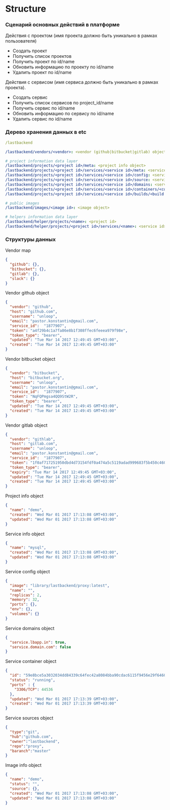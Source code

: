 Structure
=========

### Сценарий основных действий в платформе

Действия с проектом (имя проекта должно быть уникально в рамках пользователя)
- Создать проект
- Получить список проектов
- Получить проект по id/name
- Обновить информацию по проекту по id/name
- Удалить проект по id/name


Действия с сервисом (имя сервиса должно быть уникально в рамках проекта).
- Создать сервис
- Получить список сервисов по project_id/name
- Получить сервис по id/name
- Обновить информацию по сервису по id/name
- Удалить сервис по id/name


### Дерево хранения данных в etc

```yaml
/lastbackend

/lastbackend/vendors/<vendor>: <vendor (github|bitbucket|gitlab) object>

# project information data layer
/lastbackend/projects/<project id>/meta: <project info object>
/lastbackend/projects/<project id>/services/<service id>/meta: <service info object>
/lastbackend/projects/<project id>/services/<service id>/config: <service config object>
/lastbackend/projects/<project id>/services/<service id>/source: <service sources object>
/lastbackend/projects/<project id>/services/<service id>/domains: <service domains object>
/lastbackend/projects/<project id>/services/<service id>/containers/<container id>: <service container object>
/lastbackend/projects/<project id>/services/<service id>/builds/<build number>: <service build object>

# public images
/lastbackend/images/<image id>: <image object>

# helpers information data layer
/lastbackend/helper/projects/<name>: <project id>
/lastbackend/helper/projects/<project id>/services/<name>: <service id>
```

### Структуры данных

Vendor map
```json
{
  "github": {},
  "bitbucket": {},
  "gitlab": {},
  "slack": {}
}

```

Vendor github object
```json
{
  "vendor": "github",
  "host": "github.com",
  "username": "unloop",
  "email": "pastor.konstantin@gmail.com",
  "service_id":  "1877907",
  "token": "a4f29b4c1a7fa86e8b1f308ffec6feeea979f98e",
  "token_type": "bearer",
  "updated": "Tue Mar 14 2017 12:49:45 GMT+03:00",
  "created": "Tue Mar 14 2017 12:49:45 GMT+03:00"
}
```

Vendor bitbucket object
```json
{
  "vendor": "bitbucket",
  "host": "bitbucket.org",
  "username": "unloop",
  "email": "pastor.konstantin@gmail.com",
  "service_id":  "1877907",
  "token": "NqFQPmgsa4QQ9StW2R",
  "token_type": "bearer",
  "updated": "Tue Mar 14 2017 12:49:45 GMT+03:00",
  "created": "Tue Mar 14 2017 12:49:45 GMT+03:00"
}
```
Vendor gitlab object
```json
{
  "vendor": "githlab",
  "host": "gitlab.com",
  "username": "unloop",
  "email": "pastor.konstantin@gmail.com",
  "service_id":  "1877907",
  "token": "1f0af717251950dbd4d73154fdf0a474a5c5119adad999683f5b450c460726aa",
  "token_type": "bearer",
  "expiry": "Tue Mar 14 2017 12:49:45 GMT+03:00",
  "updated": "Tue Mar 14 2017 12:49:45 GMT+03:00",
  "created": "Tue Mar 14 2017 12:49:45 GMT+03:00"
}
```

Project info object
```json
{
  "name": "demo",
  "created": "Wed Mar 01 2017 17:13:08 GMT+03:00",
  "updated": "Wed Mar 01 2017 17:13:08 GMT+03:00"
}
```

Service info object
```json
{
  "name": "mysql",
  "created": "Wed Mar 01 2017 17:13:08 GMT+03:00",
  "updated": "Wed Mar 01 2017 17:13:08 GMT+03:00"
}
```

Service config object
```json
{
  "image": "library/lastbackend/proxy:latest",
  "name": "",
  "replicas": 2,
  "memory": 32,
  "ports": {},
  "env": {},
  "volumes": {}
}
```

Service domains object
```json
{
  "service.lbapp.in": true,
  "service.domain.com": false
}
```

Service container object
```json
{
  "id": "59e8bce5a3032034dd84339c64fec42a8084bba90cdac6115f9456e29f646015",
  "status": "running",
  "ports" : {
    "3306/TCP": 44536
  },
  "updated": "Wed Mar 01 2017 17:13:39 GMT+03:00",
  "created": "Wed Mar 01 2017 17:13:39 GMT+03:00"
}
```

Service sources object
```json
{
  "type":"git",
  "hub":"github.com",
  "owner":"lastbackend",
  "repo":"proxy",
  "baranch":"master"
}
```

Image info object
```json
{
  "name": "demo",
  "status": "",
  "source": {},
  "created": "Wed Mar 01 2017 17:13:08 GMT+03:00",
  "updated": "Wed Mar 01 2017 17:13:08 GMT+03:00"
}
```